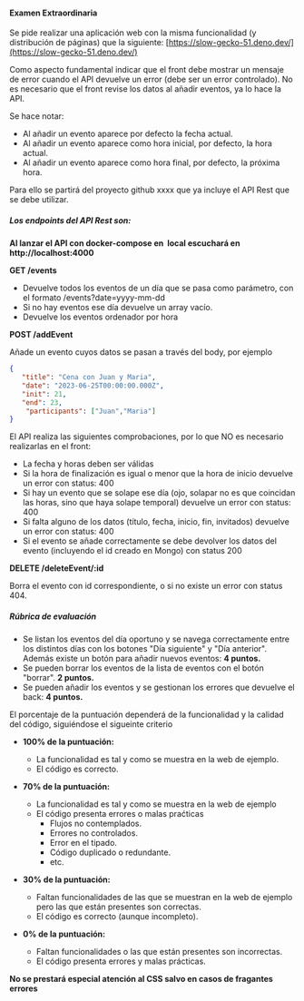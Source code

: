 #### Examen Extraordinaria

Se pide realizar una aplicación web con la misma funcionalidad (y distribución de páginas) que la siguiente: [https://slow-gecko-51.deno.dev/](https://slow-gecko-51.deno.dev/)

Como aspecto fundamental indicar que el front debe mostrar un mensaje de error cuando el API devuelve un error (debe ser un error controlado). No es necesario que el front revise los datos al añadir eventos, ya lo hace la API.

Se hace notar:

*   Al añadir un evento aparece por defecto la fecha actual.
*   Al añadir un evento aparece como hora inicial, por defecto, la hora actual.
*   Al añadir un evento aparece como hora final, por defecto, la próxima hora.

Para ello se partirá del proyecto github xxxx que ya incluye el API Rest que se debe utilizar.

##### Los endpoints del API Rest son:

**Al lanzar el API con docker-compose en  local escuchará en http://localhost:4000**

**GET /events**

*   Devuelve todos los eventos de un día que se pasa como parámetro, con el formato /events?date=yyyy-mm-dd
*   Si no hay eventos ese día devuelve un array vacío.
*   Devuelve los eventos ordenador por hora

**POST /addEvent**

Añade un evento cuyos datos se pasan a través del body, por ejemplo
```json
{
   "title": "Cena con Juan y Maria",
   "date": "2023-06-25T00:00:00.000Z",
   "init": 21,
   "end": 23,
    "participants": ["Juan","Maria"]
}
```

El API realiza las siguientes comprobaciones, por lo que NO es necesario realizarlas en el front:

*   La fecha y horas deben ser válidas
*   Si la hora de finalización es igual o menor que la hora de inicio devuelve un error con status: 400
*   Si hay un evento que se solape ese día (ojo, solapar no es que coincidan las horas, sino que haya solape temporal) devuelve un error con status: 400
*   Si falta alguno de los datos (título, fecha, inicio, fin, invitados) devuelve un error con status: 400
*   Si el evento se añade correctamente se debe devolver los datos del evento (incluyendo el id creado en Mongo) con status 200

**DELETE /deleteEvent/:id**

Borra el evento con id correspondiente, o si no existe un error con status 404.

##### Rúbrica de evaluación

*   Se listan los eventos del día oportuno y se navega correctamente entre los distintos días con los botones "Día siguiente" y "Día anterior". Además existe un botón para añadir nuevos eventos: **4 puntos.**
*   Se pueden borrar los eventos de la lista de eventos con el botón "borrar". **2 puntos.**
*   Se pueden añadir los eventos y se gestionan los errores que devuelve el back: **4 puntos.**

El porcentaje de la puntuación dependerá de la funcionalidad y la calidad del código, siguiéndose el sigueinte criterio

*   **100% de la puntuación:**
    
    *   La funcionalidad es tal y como se muestra en la web de ejemplo.
    *   El código es correcto.
        
*   **70% de la puntuación:**
    
    *   La funcionalidad es tal y como se muestra en la web de ejemplo
    *   El código presenta errores o malas praćticas
        *   Flujos no contemplados.
        *   Errores no controlados.
        *   Error en el tipado.
        *   Código duplicado o redundante.
        *   etc.
            
*   **30% de la puntuación:**
    
    *   Faltan funcionalidades de las que se muestran en la web de ejemplo pero las que están presentes son correctas.
    *   El código es correcto (aunque incompleto).
        
*   **0% de la puntuación:**
    *   Faltan funcionalidades o las que están presentes son incorrectas.
    *   El código presenta errores y malas prácticas.
        

**No se prestará especial atención al CSS salvo en casos de fragantes errores**

